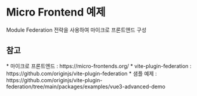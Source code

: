 <h1>Micro Frontend 예제</h1>
Module Federation 전략을 사용하여 마이크로 프론트앤드 구성

<h2>참고</h2>
* 마이크로 프론트엔드 : https://micro-frontends.org/
* vite-plugin-federation : https://github.com/originjs/vite-plugin-federation
* 샘플 예제 : https://github.com/originjs/vite-plugin-federation/tree/main/packages/examples/vue3-advanced-demo
